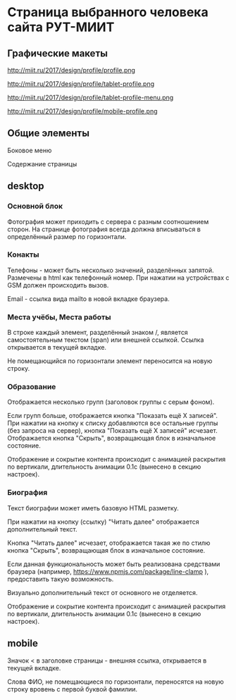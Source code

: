# Страница выбранного человека сайта РУТ-МИИТ

Графические макеты
---------------------
http://miit.ru/2017/design/profile/profile.png

http://miit.ru/2017/design/profile/tablet-profile.png

http://miit.ru/2017/design/profile/tablet-profile-menu.png

http://miit.ru/2017/design/profile/mobile-profile.png

Общие элементы
---------------------
Боковое меню

Содержание страницы

desktop
---------------------
### Основной блок

Фотография может приходить с сервера с разным соотношением сторон. На странице фотография всегда должна вписываться в определённый размер по горизонтали.

### Конакты

Телефоны - может быть несколько значений, разделённых запятой. Размечены в html как телефонный номер. При нажатии на устройствах с GSM должен происходить вызов.

Email - ссылка вида mailto в новой вкладке браузера.

### Места учёбы, Места работы

В строке каждый элемент, разделённый знаком /, является самостоятельным текстом (span) или внешней ссылкой. Ссылка открывается в текущей вкладке.

Не помещающийся по горизонтали элемент переносится на новую строку.

### Образование

Отображается несколько групп (заголовок группы с серым фоном).

Если групп больше, отображается кнопка "Показать ещё X записей". При нажатии на кнопку к списку добавляются все остальные группы (без запроса на сервер), кнопка "Показать ещё X записей" исчезает. Отображается кнопка "Скрыть", возвращающая блок в изначальное состояние.

Отображение и сокрытие контента происходит с анимацией раскрытия по вертикали, длительность анимации 0.1с (вынесено в секцию настроек).

### Биография

Текст биографии может иметь базовую HTML разметку.

При нажатии на кнопку (ссылку) "Читать далее" отображается дополнительный текст.

Кнопка "Читать далее" исчезает, отображается такая же по стилю кнопка "Скрыть", возвращающая блок в изначальное состояние.

Если данная функциональность может быть реализована средствами браузера (например, https://www.npmjs.com/package/line-clamp ), предоставить такую возможность.

Визуально дополнительный текст от основного не отделяется.

Отображение и сокрытие контента происходит с анимацией раскрытия по вертикали, длительность анимации 0.1с (вынесено в секцию настроек).

mobile
---------------------
Значок < в заголовке страницы - внешняя ссылка, открывается в текущей вкладке.

Слова ФИО, не помещающиеся по горизонтали, переносятся на новую строку вровень с первой буквой фамилии.
